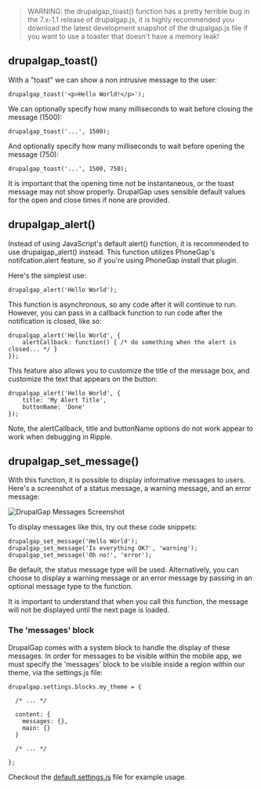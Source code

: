 > WARNING: the drupalgap_toast() function has a pretty terrible bug in the 7.x-1.1 release of drupalgap.js, it is highly recommended you download the latest development snapshot of the drupalgap.js file if you want to use a toaster that doesn't have a memory leak!

## drupalgap_toast()

With a "toast" we can show a non intrusive message to the user:

`drupalgap_toast('<p>Hello World!</p>');`

We can optionally specify how many milliseconds to wait before closing the message (1500):

`drupalgap_toast('...', 1500);`

And optionally specify how many milliseconds to wait before opening the message (750):

`drupalgap_toast('...', 1500, 750);`

It is important that the opening time not be instantaneous, or the toast message may not show properly. DrupalGap uses sensible default values for the open and close times if none are provided.

## drupalgap_alert()

Instead of using JavaScript's default alert() function, it is recommended to use drupalgap_alert() instead. This function utilizes PhoneGap's notifcation.alert feature, so if you're using PhoneGap install that plugin.

Here's the simplest use:

`drupalgap_alert('Hello World');`

This function is asynchronous, so any code after it will continue to run. However, you can pass in a callback function to run code after the notification is closed, like so:

```
drupalgap_alert('Hello World', {
    alertCallback: function() { /* do something when the alert is closed... */ }
});
```

This feature also allows you to customize the title of the message box, and customize the text that appears on the button:

```
drupalgap_alert('Hello World', {
    title: 'My Alert Title',
    buttonName: 'Done'
});
```

Note, the alertCallback, title and buttonName options do not work appear to work when debugging in Ripple.

## drupalgap_set_message()

With this function, it is possible to display informative messages to users. Here's a screenshot of a status message, a warning message, and an error message:

![DrupalGap Messages Screenshot](http://drupalgap.org/sites/default/files/drupalgap-set-message.png)

To display messages like this, try out these code snippets:

```
drupalgap_set_message('Hello World');
drupalgap_set_message('Is everything OK?', 'warning');
drupalgap_set_message('Oh no!', 'error');
```

Be default, the status message type will be used. Alternatively, you can choose to display a warning message or an error message by passing in an optional message type to the function.

It is important to understand that when you call this function, the message will not be displayed until the next page is loaded.

### The 'messages' block

DrupalGap comes with a system block to handle the display of these messages. In order for messages to be visible within the mobile app, we must specify the 'messages' block to be visible inside a region within our theme, via the settings.js file:

```
drupalgap.settings.blocks.my_theme = {

  /* ... */

  content: {
    messages: {},
    main: {}
  }

  /* ... */

};
```

Checkout the [default.settings.js](https://github.com/signalpoint/DrupalGap/blob/7.x-1.x/app/default.settings.js) file for example usage.

